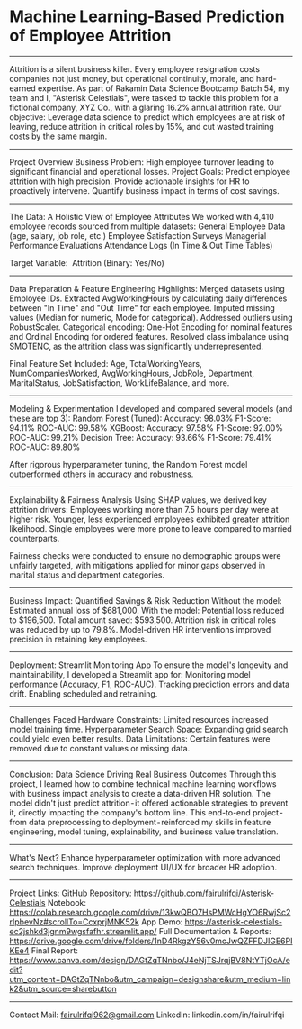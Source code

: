 <h1>Machine Learning-Based Prediction of Employee Attrition</h1>

---

Attrition is a silent business killer. Every employee resignation costs companies not just money, but operational continuity, morale, and hard-earned expertise. As part of Rakamin Data Science Bootcamp Batch 54, my team and I, "Asterisk Celestials", were tasked to tackle this problem for a fictional company, XYZ Co., with a glaring 16.2% annual attrition rate.
Our objective: Leverage data science to predict which employees are at risk of leaving, reduce attrition in critical roles by 15%, and cut wasted training costs by the same margin.

---

Project Overview
Business Problem:
High employee turnover leading to significant financial and operational losses.
Project Goals:
Predict employee attrition with high precision.
Provide actionable insights for HR to proactively intervene.
Quantify business impact in terms of cost savings.

---

The Data: A Holistic View of Employee Attributes
We worked with 4,410 employee records sourced from multiple datasets:
General Employee Data (age, salary, job role, etc.)
Employee Satisfaction Surveys
Managerial Performance Evaluations
Attendance Logs (In Time & Out Time Tables)

Target Variable:
 Attrition (Binary: Yes/No)

---

Data Preparation & Feature Engineering
Highlights:
Merged datasets using Employee IDs.
Extracted AvgWorkingHours by calculating daily differences between "In Time" and "Out Time" for each employee.
Imputed missing values (Median for numeric, Mode for categorical).
Addressed outliers using RobustScaler.
Categorical encoding: One-Hot Encoding for nominal features and Ordinal Encoding for ordered features.
Resolved class imbalance using SMOTENC, as the attrition class was significantly underrepresented.

Final Feature Set Included:
Age, TotalWorkingYears, NumCompaniesWorked, AvgWorkingHours, JobRole, Department, MaritalStatus, JobSatisfaction, WorkLifeBalance, and more.

---

Modeling & Experimentation
I developed and compared several models (and these are top 3):
Random Forest (Tuned):
Accuracy: 98.03%
F1-Score: 94.11%
ROC-AUC: 99.58%
XGBoost:
Accuracy: 97.58%
F1-Score: 92.00%
ROC-AUC: 99.21%
Decision Tree:
Accuracy: 93.66%
F1-Score: 79.41%
ROC-AUC: 89.80%

After rigorous hyperparameter tuning, the Random Forest model outperformed others in accuracy and robustness.

---

Explainability & Fairness Analysis
Using SHAP values, we derived key attrition drivers:
Employees working more than 7.5 hours per day were at higher risk.
Younger, less experienced employees exhibited greater attrition likelihood.
Single employees were more prone to leave compared to married counterparts.

Fairness checks were conducted to ensure no demographic groups were unfairly targeted, with mitigations applied for minor gaps observed in marital status and department categories.

---

Business Impact: Quantified Savings & Risk Reduction
Without the model: Estimated annual loss of $681,000.
With the model: Potential loss reduced to $196,500.
Total amount saved: $593,500.
Attrition risk in critical roles was reduced by up to 79.8%. Model-driven HR interventions improved precision in retaining key employees.

---

Deployment: Streamlit Monitoring App
To ensure the model's longevity and maintainability, I developed a Streamlit app for:
Monitoring model performance (Accuracy, F1, ROC-AUC).
Tracking prediction errors and data drift.
Enabling scheduled and retraining.

---

Challenges Faced
Hardware Constraints: Limited resources increased model training time.
Hyperparameter Search Space: Expanding grid search could yield even better results.
Data Limitations: Certain features were removed due to constant values or missing data.

---

Conclusion: Data Science Driving Real Business Outcomes
Through this project, I learned how to combine technical machine learning workflows with business impact analysis to create a data-driven HR solution. The model didn't just predict attrition - it offered actionable strategies to prevent it, directly impacting the company's bottom line.
This end-to-end project - from data preprocessing to deployment - reinforced my skills in feature engineering, model tuning, explainability, and business value translation.

---

What's Next?
Enhance hyperparameter optimization with more advanced search techniques.
Improve deployment UI/UX for broader HR adoption.

---

Project Links:
GitHub Repository: https://github.com/fairulrifqi/Asterisk-Celestials
Notebook: https://colab.research.google.com/drive/13kwQBO7HsPMWcHgYO6RwjSc2rIpbevNz#scrollTo=CcxprjMNK52k
App Demo: https://asterisk-celestials-ec2jshkd3jgnm9wgsfafhr.streamlit.app/
Full Documentation & Reports: https://drive.google.com/drive/folders/1nD4RkgzY56v0mcJwQZFFDJIGE6PIKEe4
Final Report: https://www.canva.com/design/DAGtZqTNnbo/J4eNjTSJrqjBV8NtYTjOcA/edit?utm_content=DAGtZqTNnbo&utm_campaign=designshare&utm_medium=link2&utm_source=sharebutton

---

Contact
Mail: fairulrifqi962@gmail.com
LinkedIn: linkedin.com/in/fairulrifqi
